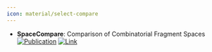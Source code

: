 ```yaml
---
icon: material/select-compare
---
```


- **SpaceCompare**: Comparison of Combinatorial Fragment Spaces  
	[![Publication](https://img.shields.io/badge/Publication-Citations:25-blue?style=for-the-badge&logo=bookstack)](https://doi.org/10.1021/acs.jcim.1c01378) [![Link](https://img.shields.io/badge/Link-online-brightgreen?style=for-the-badge&logo=cachet&logoColor=65FF8F)](https://www.zbh.uni-hamburg.de/en/forschung/amd/software/spacecompare.html) 
